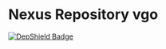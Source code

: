# Nexus Repository vgo

[![DepShield Badge](https://depshield.sonatype.org/badges/sonatype-nexus-community/nexus-repository-vgo/depshield.svg)](https://depshield.github.io)

